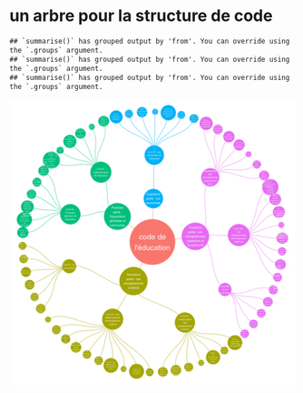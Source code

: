 un arbre pour la structure de code
================

    ## `summarise()` has grouped output by 'from'. You can override using the `.groups` argument.
    ## `summarise()` has grouped output by 'from'. You can override using the `.groups` argument.
    ## `summarise()` has grouped output by 'from'. You can override using the `.groups` argument.

![](tree_files/figure-gfm/tree-1.png)<!-- -->
